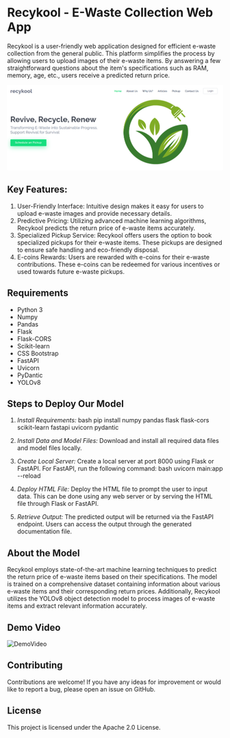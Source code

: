 # Recykool - E-Waste Collection Web App

Recykool is a user-friendly web application designed for efficient e-waste collection from the general public. This platform simplifies the process by allowing users to upload images of their e-waste items. By answering a few straightforward questions about the item's specifications such as RAM, memory, age, etc., users receive a predicted return price.

![SnapShot](https://github.com/hitesh-mehta/RecyKool/blob/main/Snap.png)

## Key Features:
1. User-Friendly Interface: Intuitive design makes it easy for users to upload e-waste images and provide necessary details.
2. Predictive Pricing: Utilizing advanced machine learning algorithms, Recykool predicts the return price of e-waste items accurately.
3. Specialized Pickup Service: Recykool offers users the option to book specialized pickups for their e-waste items. These pickups are designed to ensure safe handling and eco-friendly disposal.
4. E-coins Rewards: Users are rewarded with e-coins for their e-waste contributions. These e-coins can be redeemed for various incentives or used towards future e-waste pickups.

## Requirements
- Python 3
- Numpy
- Pandas
- Flask
- Flask-CORS
- Scikit-learn
- CSS Bootstrap
- FastAPI
- Uvicorn
- PyDantic
- YOLOv8

## Steps to Deploy Our Model

1. *Install Requirements:*
    bash
    pip install numpy pandas flask flask-cors scikit-learn fastapi uvicorn pydantic
    

2. *Install Data and Model Files:*
    Download and install all required data files and model files locally.

3. *Create Local Server:*
    Create a local server at port 8000 using Flask or FastAPI. For FastAPI, run the following command:
    bash
    uvicorn main:app --reload
    

4. *Deploy HTML File:*
    Deploy the HTML file to prompt the user to input data. This can be done using any web server or by serving the HTML file through Flask or FastAPI.

5. *Retrieve Output:*
    The predicted output will be returned via the FastAPI endpoint. Users can access the output through the generated documentation file.

## About the Model
Recykool employs state-of-the-art machine learning techniques to predict the return price of e-waste items based on their specifications. The model is trained on a comprehensive dataset containing information about various e-waste items and their corresponding return prices. Additionally, Recykool utilizes the YOLOv8 object detection model to process images of e-waste items and extract relevant information accurately.


## Demo Video
![DemoVideo](https://youtu.be/jDfD-M1NSWg)

## Contributing
Contributions are welcome! If you have any ideas for improvement or would like to report a bug, please open an issue on GitHub.

## License
This project is licensed under the Apache 2.0 License.
